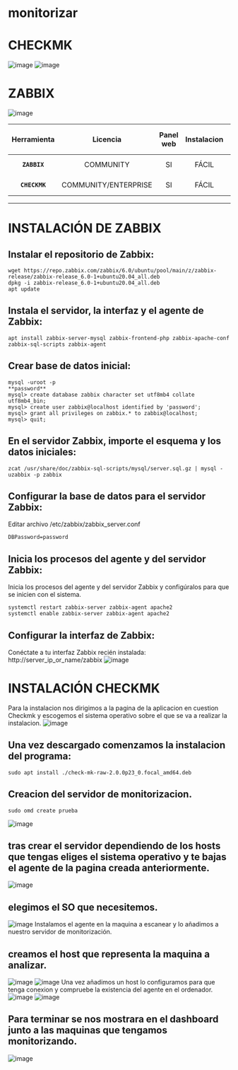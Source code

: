 # monitorizar

 
 # CHECKMK
 ![image](https://user-images.githubusercontent.com/94168011/165063328-b8fde21d-4f62-4e37-8d85-a55de91efad8.png)
 ![image](https://user-images.githubusercontent.com/94168011/165064102-16daba08-4348-4aee-bb7a-e32074a27eed.png)
# ZABBIX
![image](https://user-images.githubusercontent.com/94168147/165064331-6caea90e-eb72-4d93-b4d2-1e072a07ab94.png)






| Herramienta | Licencia | Panel web | Instalacion | Mapa de red | Comunidad | Reglas Preconfiguradas | Dashboard Configurable | Configuracion de Plugins | Alertas | Multiplataforma |
:---------:|:---------:|:---------:|:---------:|:---------:|:---------:|:---------:|:---------:|:---------:|:---------:|:---------:|
 **`ZABBIX`** | COMMUNITY | SI | FÁCIL | SI | ACTIVA | MÚLTIPLES REGLAS | ALTA CONFIGURACIÓN | SI | SI | WINDOWS/LINUX |
 **`CHECKMK`** | COMMUNITY/ENTERPRISE| SI  | FÁCIL | SI | ACTIVA | MÚLTIPLES REGLAS | ALTA CONFIGURACIÓN | SI | SI | LINUX |

---------------------------------------------------------------------------------------------

# INSTALACIÓN DE ZABBIX
## Instalar el repositorio de Zabbix:
```
wget https://repo.zabbix.com/zabbix/6.0/ubuntu/pool/main/z/zabbix-release/zabbix-release_6.0-1+ubuntu20.04_all.deb
dpkg -i zabbix-release_6.0-1+ubuntu20.04_all.deb
apt update
```
## Instala el servidor, la interfaz y el agente de Zabbix:
```
apt install zabbix-server-mysql zabbix-frontend-php zabbix-apache-conf zabbix-sql-scripts zabbix-agent
```
## Crear base de datos inicial:
```
mysql -uroot -p
**password**
mysql> create database zabbix character set utf8mb4 collate utf8mb4_bin;
mysql> create user zabbix@localhost identified by 'password';
mysql> grant all privileges on zabbix.* to zabbix@localhost;
mysql> quit;
```
## En el servidor Zabbix, importe el esquema y los datos iniciales:
```
zcat /usr/share/doc/zabbix-sql-scripts/mysql/server.sql.gz | mysql -uzabbix -p zabbix
```
## Configurar la base de datos para el servidor Zabbix:
Editar archivo /etc/zabbix/zabbix_server.conf
```
DBPassword=password
```
## Inicia los procesos del agente y del servidor Zabbix:
Inicia los procesos del agente y del servidor Zabbix y configúralos para que se inicien con el sistema.
```
systemctl restart zabbix-server zabbix-agent apache2
systemctl enable zabbix-server zabbix-agent apache2
```
## Configurar la interfaz de Zabbix:
Conéctate a tu interfaz Zabbix recién instalada: http://server_ip_or_name/zabbix
![image](https://user-images.githubusercontent.com/94168147/165143989-6f90876f-76c8-49cb-b37c-90ef25418215.png)

# INSTALACIÓN CHECKMK
Para la instalacion nos dirigimos a la pagina de la aplicacion en cuestion Checkmk y escogemos el sistema operativo sobre el que se va a realizar la instalacion.
![image](https://user-images.githubusercontent.com/94168011/165365853-8ac40f2d-4005-4ef4-8e4c-6eb8d4e50abf.png)

## Una vez descargado comenzamos la instalacion del programa:
```
sudo apt install ./check-mk-raw-2.0.0p23_0.focal_amd64.deb
```
## Creacion del servidor de monitorizacion.
```
sudo omd create prueba
```
![image](https://user-images.githubusercontent.com/94168011/165368541-f92dd2f8-479f-4845-8cc9-184d7bbc0814.png)

## tras crear el servidor dependiendo de los hosts que tengas eliges el sistema operativo y te bajas el agente de la pagina creada anteriormente.
![image](https://user-images.githubusercontent.com/94168011/165369312-bd973648-a386-4ba3-8fda-d2deed8e674a.png)

## elegimos el SO que necesitemos.
![image](https://user-images.githubusercontent.com/94168011/165369427-4738b748-1a1c-4155-9c1a-a515a4bf0dc3.png)
Instalamos el agente en la maquina a escanear y lo añadimos a nuestro servidor de monitorización.

## creamos el host que representa la maquina a analizar.
![image](https://user-images.githubusercontent.com/94168011/165369786-581a7bc7-939b-47dd-ae78-6cbdf474cf37.png)
![image](https://user-images.githubusercontent.com/94168011/165369837-5bf549ce-da81-45cf-a8b5-322e32d3bb80.png)
Una vez añadimos un host lo configuramos para que tenga conexion y compruebe la existencia del agente en el ordenador.
![image](https://user-images.githubusercontent.com/94168011/165369967-e3b96121-2d23-485b-9c03-f6d2f9ba8906.png)
![image](https://user-images.githubusercontent.com/94168011/165370644-32b0a10e-be62-40c8-b7e8-aeddacf6b49d.png)
## Para terminar se nos mostrara en el dashboard junto a las maquinas que tengamos monitorizando.
![image](https://user-images.githubusercontent.com/94168011/165371028-126a09df-99b7-4b30-8eb4-c3c65121fc20.png)



